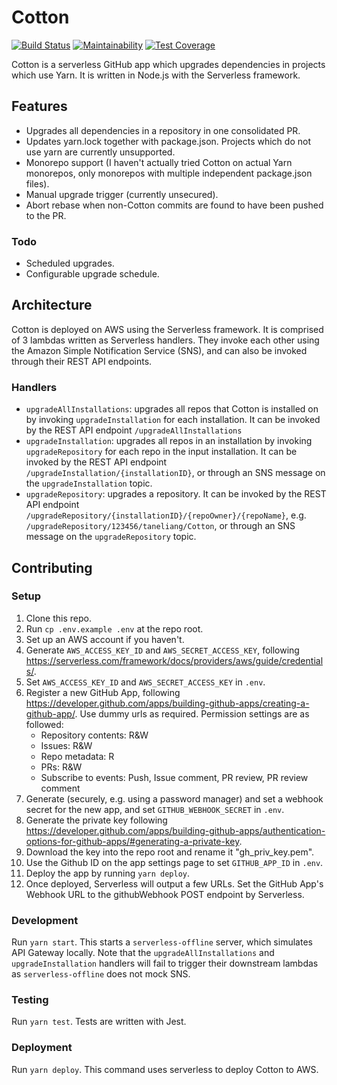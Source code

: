 # Cotton

[![Build Status](https://travis-ci.org/taneliang/Cotton.svg?branch=master)](https://travis-ci.org/taneliang/Cotton)
[![Maintainability](https://api.codeclimate.com/v1/badges/2bf75602f99c176b6456/maintainability)](https://codeclimate.com/github/taneliang/Cotton/maintainability)
[![Test Coverage](https://api.codeclimate.com/v1/badges/2bf75602f99c176b6456/test_coverage)](https://codeclimate.com/github/taneliang/Cotton/test_coverage)

Cotton is a serverless GitHub app which upgrades dependencies in projects which use Yarn. It is written in Node.js with the Serverless framework.

## Features

- Upgrades all dependencies in a repository in one consolidated PR.
- Updates yarn.lock together with package.json. Projects which do not use yarn are currently unsupported.
- Monorepo support (I haven't actually tried Cotton on actual Yarn monorepos, only monorepos with multiple independent package.json files).
- Manual upgrade trigger (currently unsecured).
- Abort rebase when non-Cotton commits are found to have been pushed to the PR.

### Todo

- Scheduled upgrades.
- Configurable upgrade schedule.

## Architecture

Cotton is deployed on AWS using the Serverless framework. It is comprised of 3 lambdas written as Serverless handlers. They invoke each other using the Amazon Simple Notification Service (SNS), and can also be invoked through their REST API endpoints.

### Handlers

- `upgradeAllInstallations`: upgrades all repos that Cotton is installed on by invoking `upgradeInstallation` for each installation. It can be invoked by the REST API endpoint `/upgradeAllInstallations`
- `upgradeInstallation`: upgrades all repos in an installation by invoking `upgradeRepository` for each repo in the input installation. It can be invoked by the REST API endpoint `/upgradeInstallation/{installationID}`, or through an SNS message on the `upgradeInstallation` topic.
- `upgradeRepository`: upgrades a repository. It can be invoked by the REST API endpoint `/upgradeRepository/{installationID}/{repoOwner}/{repoName}`, e.g. `/upgradeRepository/123456/taneliang/Cotton`, or through an SNS message on the `upgradeRepository` topic.

## Contributing

### Setup

1. Clone this repo.
1. Run `cp .env.example .env` at the repo root.
1. Set up an AWS account if you haven't.
1. Generate `AWS_ACCESS_KEY_ID` and `AWS_SECRET_ACCESS_KEY`, following https://serverless.com/framework/docs/providers/aws/guide/credentials/.
1. Set `AWS_ACCESS_KEY_ID` and `AWS_SECRET_ACCESS_KEY` in `.env`.
1. Register a new GitHub App, following https://developer.github.com/apps/building-github-apps/creating-a-github-app/. Use dummy urls as required. Permission settings are as followed:
    - Repository contents: R&W
    - Issues: R&W
    - Repo metadata: R
    - PRs: R&W
    - Subscribe to events: Push, Issue comment, PR review, PR review comment
1. Generate (securely, e.g. using a password manager) and set a webhook secret for the new app, and set `GITHUB_WEBHOOK_SECRET` in `.env`.
1. Generate the private key following https://developer.github.com/apps/building-github-apps/authentication-options-for-github-apps/#generating-a-private-key.
1. Download the key into the repo root and rename it "gh_priv_key.pem".
1. Use the Github ID on the app settings page to set `GITHUB_APP_ID` in `.env`.
1. Deploy the app by running `yarn deploy`.
1. Once deployed, Serverless will output a few URLs. Set the GitHub App's Webhook URL to the githubWebhook POST endpoint by Serverless.

### Development

Run `yarn start`. This starts a `serverless-offline` server, which simulates API Gateway locally. Note that the `upgradeAllInstallations` and `upgradeInstallation` handlers will fail to trigger their downstream lambdas as `serverless-offline` does not mock SNS.

### Testing

Run `yarn test`. Tests are written with Jest.

### Deployment

Run `yarn deploy`. This command uses serverless to deploy Cotton to AWS.
